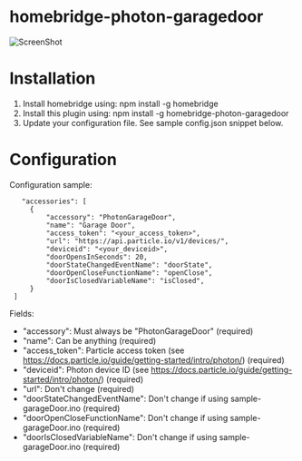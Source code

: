 # homebridge-photon-garagedoor

![ScreenShot](https://gifs.com/gif/siri-garage-door-opener-n5Ao4l)


# Installation

1. Install homebridge using: npm install -g homebridge
2. Install this plugin using: npm install -g homebridge-photon-garagedoor
3. Update your configuration file. See sample config.json snippet below. 

# Configuration

Configuration sample:

 ```
	"accessories": [
      {
          "accessory": "PhotonGarageDoor",
          "name": "Garage Door",
          "access_token": "<your_access_token>",
          "url": "https://api.particle.io/v1/devices/",
          "deviceid": "<your_deviceid>",
          "doorOpensInSeconds": 20,
          "doorStateChangedEventName": "doorState",
          "doorOpenCloseFunctionName": "openClose",
          "doorIsClosedVariableName": "isClosed",
      }
  ]
```

Fields: 

* "accessory": Must always be "PhotonGarageDoor" (required)
* "name": Can be anything (required)
* "access_token": Particle access token (see https://docs.particle.io/guide/getting-started/intro/photon/) (required)
* "deviceid": Photon device ID (see https://docs.particle.io/guide/getting-started/intro/photon/) (required)
* "url": Don't change (required) 
* "doorStateChangedEventName": Don't change if using sample-garageDoor.ino (required)
* "doorOpenCloseFunctionName": Don't change if using sample-garageDoor.ino (required)
* "doorIsClosedVariableName": Don't change if using sample-garageDoor.ino (required)
